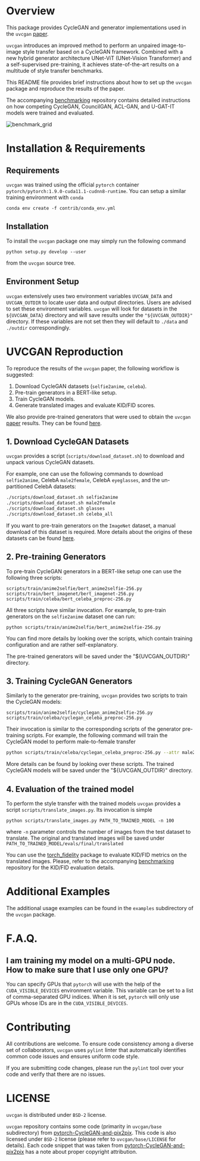 # Overview

This package provides CycleGAN and generator implementations used in the
`uvcgan` [paper][uvcgan_paper].

`uvcgan` introduces an improved method to perform an unpaired image-to-image
style transfer based on a CycleGAN framework. Combined with a new hybrid
generator architecture UNet-ViT (UNet-Vision Transformer) and a self-supervised
pre-training, it achieves state-of-the-art results on a multitude of style
transfer benchmarks.

This README file provides brief instructions about how to set up the `uvcgan`
package and reproduce the results of the paper.

The accompanying [benchmarking][benchmarking_repo] repository contains detailed
instructions on how competing CycleGAN, CouncilGAN, ACL-GAN, and U-GAT-IT
models were trained and evaluated.

![benchmark_grid](https://user-images.githubusercontent.com/22546248/156432283-39390ec5-28a0-41d9-8674-b7d15a46e692.jpg)

# Installation & Requirements

## Requirements

`uvcgan` was trained using the official `pytorch` container
`pytorch/pytorch:1.9.0-cuda11.1-cudnn8-runtime`. You can setup a similar
training environment with `conda`
```
conda env create -f contrib/conda_env.yml
```

## Installation

To install the `uvcgan` package one may simply run the following command
```
python setup.py develop --user
```
from the `uvcgan` source tree.

## Environment Setup

`uvcgan` extensively uses two environment variables `UVCGAN_DATA` and
`UVCGAN_OUTDIR` to locate user data and output directories. Users are advised
to set these environment variables. `uvcgan` will look for datasets in the
`${UVCGAN_DATA}` directory and will save results under the `"${UVCGAN_OUTDIR}"`
directory. If these variables are not set then they will default to `./data`
and `./outdir` correspondingly.


# UVCGAN Reproduction

To reproduce the results of the `uvcgan` paper, the following workflow is
suggested:

1. Download CycleGAN datasets (`selfie2anime`, `celeba`).
2. Pre-train generators in a BERT-like setup.
3. Train CycleGAN models.
4. Generate translated images and evaluate KID/FID scores.

We also provide pre-trained generators that were used to obtain the `uvcgan`
[paper][uvcgan_paper] results. They can be found [here][pretrained_models].


## 1. Download CycleGAN Datasets

`uvcgan` provides a script (`scripts/download_dataset.sh`) to download and
unpack various CycleGAN datasets.

For example, one can use the following commands to download `selfie2anime`,
CelebA `male2female`, CelebA `eyeglasses`, and the un-partitioned CelebA
datasets:

```bash
./scripts/download_dataset.sh selfie2anime
./scripts/download_dataset.sh male2female
./scripts/download_dataset.sh glasses
./scripts/download_dataset.sh celeba_all
```

If you want to pre-train generators on the `ImageNet` dataset, a manual
download of this dataset is required. More details about the origins of these
datasets can be found [here](doc/datasets.md).


## 2. Pre-training Generators

To pre-train CycleGAN generators in a BERT-like setup one can use the
following three scripts:
```
scripts/train/anime2selfie/bert_anime2selfie-256.py
scripts/train/bert_imagenet/bert_imagenet-256.py
scripts/train/celeba/bert_celeba_preproc-256.py
```

All three scripts have similar invocation. For example, to pre-train generators
on the `selfie2anime` dataset one can run:
```
python scripts/train/anime2selfie/bert_anime2selfie-256.py
```
You can find more details by looking over the scripts, which contain training
configuration and are rather self-explanatory.

The pre-trained generators will be saved under the "${UVCGAN_OUTDIR}"
directory.


## 3. Training CycleGAN Generators

Similarly to the generator pre-training, `uvcgan` provides two scripts to
train the CycleGAN models:
```
scripts/train/anime2selfie/cyclegan_anime2selfie-256.py
scripts/train/celeba/cyclegan_celeba_preproc-256.py
```

Their invocation is similar to the corresponding scripts of the generator
pre-training scripts. For example, the following command will train the
CycleGAN model to perform male-to-female transfer

```bash
python scripts/train/celeba/cyclegan_celeba_preproc-256.py --attr male2female
```

More details can be found by looking over these scripts. The trained CycleGAN
models will be saved under the "${UVCGAN_OUTDIR}" directory.


## 4. Evaluation of the trained model

To perform the style transfer with the trained models `uvcgan` provides a
script `scripts/translate_images.py`. Its invocation is simple
```
python scripts/translate_images.py PATH_TO_TRAINED_MODEL -n 100
```
where `-n` parameter controls the number of images from the test dataset to
translate. The original and translated images will be saved under
`PATH_TO_TRAINED_MODEL/evals/final/translated`

You can use the [torch_fidelity](https://github.com/toshas/torch-fidelity)
package to evaluate KID/FID metrics on the translated images. Please, refer to
the accompanying [benchmarking][benchmarking_repo] repository for the KID/FID
evaluation details.


# Additional Examples

The additional usage examples can be found in the `examples` subdirectory of
the `uvcgan` package.


# F.A.Q.

## I am training my model on a multi-GPU node. How to make sure that I use only one GPU?

You can specify GPUs that `pytorch` will use with the help of the
`CUDA_VISIBLE_DEVICES` environment variable. This variable can be set to a list
of comma-separated GPU indices. When it is set, `pytorch` will only use GPUs
whose IDs are in the `CUDA_VISIBLE_DEVICES`.


# Contributing

All contributions are welcome. To ensure code consistency among a diverse set
of collaborators, `uvcgan` uses `pylint` linter that automatically identifies
common code issues and ensures uniform code style.

If you are submitting code changes, please run the `pylint` tool over your code
and verify that there are no issues.

# LICENSE

`uvcgan` is distributed under `BSD-2` license.

`uvcgan` repository contains some code (primarity in `uvcgan/base`
subdirectory) from [pytorch-CycleGAN-and-pix2pix][cyclegan_repo].
This code is also licensed under `BSD-2` license (please refer to
`uvcgan/base/LICENSE` for details). Each code snippet that was taken from
[pytorch-CycleGAN-and-pix2pix][cyclegan_repo] has a note about proper
copyright attribution.


[cyclegan_repo]: https://github.com/junyanz/pytorch-CycleGAN-and-pix2pix
[benchmarking_repo]: https://github.com/LS4GAN/benchmarking
[uvcgan_paper]: https://arxiv.org/abs/2203.02557
[pretrained_models]: https://zenodo.org/record/6336010

